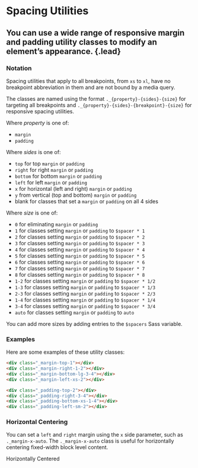 # Spacing Utilities
## You can use a wide range of responsive margin and padding utility classes to modify an element’s appearance. {.lead}

### Notation

Spacing utilities that apply to all breakpoints, from `xs` to `xl`, have no breakpoint abbreviation in them and are not bound by a media query.

The classes are named using the format `._{property}-{sides}-{size}` for targeting all breakpoints and `._{property}-{sides}-{breakpoint}-{size}` for responsive spacing utilities.

Where *property* is one of:
- `margin`
- `padding`

Where *sides* is one of:
- `top` for top `margin` or `padding`
- `right` for right `margin` or `padding`
- `bottom` for bottom `margin` or `padding`
- `left` for left `margin` or `padding`
- `x` for horizontal (left and right) `margin` or `padding`
- `y` from vertical (top and bottom) `margin` or `padding`
- blank for classes that set a `margin` or `padding` on all 4 sides

Where *size* is one of:
- `0` for eliminating `margin` or `padding`
- `1` for classes setting `margin` or `padding` to `$spacer * 1`
- `2` for classes setting `margin` or `padding` to `$spacer * 2`
- `3` for classes setting `margin` or `padding` to `$spacer * 3`
- `4` for classes setting `margin` or `padding` to `$spacer * 4`
- `5` for classes setting `margin` or `padding` to `$spacer * 5`
- `6` for classes setting `margin` or `padding` to `$spacer * 6`
- `7` for classes setting `margin` or `padding` to `$spacer * 7`
- `8` for classes setting `margin` or `padding` to `$spacer * 8`
- `1-2` for classes setting `margin` or `padding` to `$spacer * 1/2`
- `1-3` for classes setting `margin` or `padding` to `$spacer * 1/3`
- `2-3` for classes setting `margin` or `padding` to `$spacer * 2/3`
- `1-4` for classes setting `margin` or `padding` to `$spacer * 1/4`
- `3-4` for classes setting `margin` or `padding` to `$spacer * 3/4`
- `auto` for classes setting `margin` or `padding` to `auto`

You can add more sizes by adding entries to the `$spacers` Sass variable.


### Examples
Here are some examples of these utility classes:

~~~html
<div class="_margin-top-1"></div>
<div class="_margin-right-1-2"></div>
<div class="_margin-bottom-lg-3-4"></div>
<div class="_margin-left-xs-2"></div>
~~~

~~~html
<div class="_padding-top-2"></div>
<div class="_padding-right-3-4"></div>
<div class="_padding-bottom-xs-1-4"></div>
<div class="_padding-left-sm-2"></div>
~~~


### Horizontal Centering
You can set a `left` and `right` margin using the `x` side parameter, such as `._margin-x-auto`. The `._margin-x-auto` class is useful for horizontally centering fixed-width block level content.

<i-code-preview title="Horizontal Centering Utility Example">

<div class="_width-50 _margin-x-auto _padding-1 _background-gray-20 _text-center">Horizontally Centered</div>

<template slot="html">

~~~html
<div class="_margin-x-auto">Horizontally Centered</div>
~~~

</template>
</i-code-preview>
